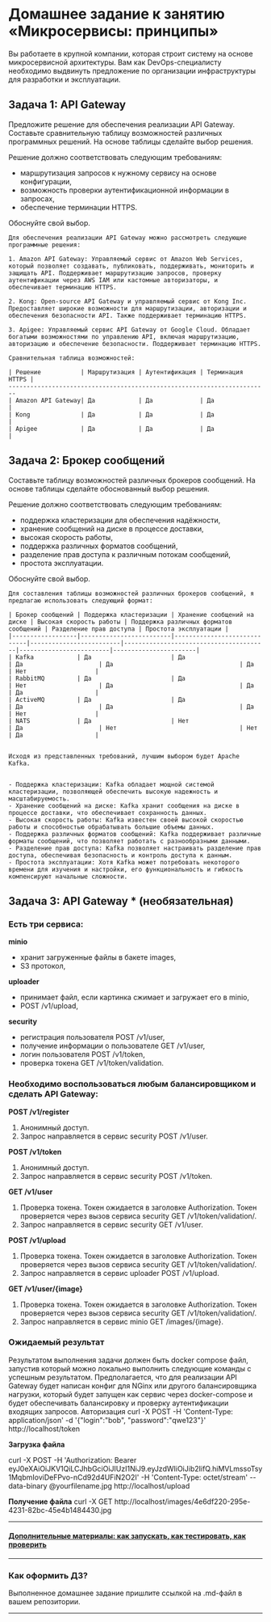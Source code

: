 
# Домашнее задание к занятию «Микросервисы: принципы»

Вы работаете в крупной компании, которая строит систему на основе микросервисной архитектуры.
Вам как DevOps-специалисту необходимо выдвинуть предложение по организации инфраструктуры для разработки и эксплуатации.

## Задача 1: API Gateway 

Предложите решение для обеспечения реализации API Gateway. Составьте сравнительную таблицу возможностей различных программных решений. На основе таблицы сделайте выбор решения.

Решение должно соответствовать следующим требованиям:
- маршрутизация запросов к нужному сервису на основе конфигурации,
- возможность проверки аутентификационной информации в запросах,
- обеспечение терминации HTTPS.

Обоснуйте свой выбор.

```
Для обеспечения реализации API Gateway можно рассмотреть следующие программные решения: 

1. Amazon API Gateway: Управляемый сервис от Amazon Web Services, который позволяет создавать, публиковать, поддерживать, мониторить и защищать API. Поддерживает маршрутизацию запросов, проверку аутентификации через AWS IAM или кастомные авторизаторы, и обеспечивает терминацию HTTPS.

2. Kong: Open-source API Gateway и управляемый сервис от Kong Inc. Предоставляет широкие возможности для маршрутизации, авторизации и обеспечения безопасности API. Также поддерживает терминацию HTTPS.

3. Apigee: Управляемый сервис API Gateway от Google Cloud. Обладает богатыми возможностями по управлению API, включая маршрутизацию, авторизацию и обеспечение безопасности. Поддерживает терминацию HTTPS.

Сравнительная таблица возможностей:

| Решение           | Маршрутизация | Аутентификация | Терминация HTTPS |
------------------------------------------------------------------------
| Amazon API Gateway| Да            | Да             | Да               |
| Kong              | Да            | Да             | Да               |
| Apigee            | Да            | Да             | Да               |

```

## Задача 2: Брокер сообщений

Составьте таблицу возможностей различных брокеров сообщений. На основе таблицы сделайте обоснованный выбор решения.

Решение должно соответствовать следующим требованиям:
- поддержка кластеризации для обеспечения надёжности,
- хранение сообщений на диске в процессе доставки,
- высокая скорость работы,
- поддержка различных форматов сообщений,
- разделение прав доступа к различным потокам сообщений,
- простота эксплуатации.

Обоснуйте свой выбор.

```
Для составления таблицы возможностей различных брокеров сообщений, я предлагаю использовать следующий формат:

| Брокер сообщений | Поддержка кластеризации | Хранение сообщений на диске | Высокая скорость работы | Поддержка различных форматов сообщений | Разделение прав доступа | Простота эксплуатации |
|------------------|-------------------------|-----------------------------|-------------------------|----------------------------------------|-------------------------|-----------------------|
| Kafka            | Да                      | Да                          | Да                     | Да                                   | Да                     | Нет                   |
| RabbitMQ         | Да                      | Да                          | Нет                    | Да                                   | Да                     | Да                    |
| ActiveMQ         | Да                      | Да                          | Да                     | Да                                   | Да                     | Нет                   |
| NATS             | Да                      | Нет                         | Да                     | Нет                                  | Нет                    | Да                    |


Исходя из представленных требований, лучшим выбором будет Apache Kafka. 


- Поддержка кластеризации: Kafka обладает мощной системой кластеризации, позволяющей обеспечить высокую надежность и масштабируемость.
- Хранение сообщений на диске: Kafka хранит сообщения на диске в процессе доставки, что обеспечивает сохранность данных.
- Высокая скорость работы: Kafka известен своей высокой скоростью работы и способностью обрабатывать большие объемы данных.
- Поддержка различных форматов сообщений: Kafka поддерживает различные форматы сообщений, что позволяет работать с разнообразными данными.
- Разделение прав доступа: Kafka позволяет настраивать разделение прав доступа, обеспечивая безопасность и контроль доступа к данным.
- Простота эксплуатации: Хотя Kafka может потребовать некоторого времени для изучения и настройки, его функциональность и гибкость компенсируют начальные сложности.

```

## Задача 3: API Gateway * (необязательная)

### Есть три сервиса:

**minio**
- хранит загруженные файлы в бакете images,
- S3 протокол,

**uploader**
- принимает файл, если картинка сжимает и загружает его в minio,
- POST /v1/upload,

**security**
- регистрация пользователя POST /v1/user,
- получение информации о пользователе GET /v1/user,
- логин пользователя POST /v1/token,
- проверка токена GET /v1/token/validation.

### Необходимо воспользоваться любым балансировщиком и сделать API Gateway:

**POST /v1/register**
1. Анонимный доступ.
2. Запрос направляется в сервис security POST /v1/user.

**POST /v1/token**
1. Анонимный доступ.
2. Запрос направляется в сервис security POST /v1/token.

**GET /v1/user**
1. Проверка токена. Токен ожидается в заголовке Authorization. Токен проверяется через вызов сервиса security GET /v1/token/validation/.
2. Запрос направляется в сервис security GET /v1/user.

**POST /v1/upload**
1. Проверка токена. Токен ожидается в заголовке Authorization. Токен проверяется через вызов сервиса security GET /v1/token/validation/.
2. Запрос направляется в сервис uploader POST /v1/upload.

**GET /v1/user/{image}**
1. Проверка токена. Токен ожидается в заголовке Authorization. Токен проверяется через вызов сервиса security GET /v1/token/validation/.
2. Запрос направляется в сервис minio GET /images/{image}.

### Ожидаемый результат

Результатом выполнения задачи должен быть docker compose файл, запустив который можно локально выполнить следующие команды с успешным результатом.
Предполагается, что для реализации API Gateway будет написан конфиг для NGinx или другого балансировщика нагрузки, который будет запущен как сервис через docker-compose и будет обеспечивать балансировку и проверку аутентификации входящих запросов.
Авторизация
curl -X POST -H 'Content-Type: application/json' -d '{"login":"bob", "password":"qwe123"}' http://localhost/token

**Загрузка файла**

curl -X POST -H 'Authorization: Bearer eyJ0eXAiOiJKV1QiLCJhbGciOiJIUzI1NiJ9.eyJzdWIiOiJib2IifQ.hiMVLmssoTsy1MqbmIoviDeFPvo-nCd92d4UFiN2O2I' -H 'Content-Type: octet/stream' --data-binary @yourfilename.jpg http://localhost/upload

**Получение файла**
curl -X GET http://localhost/images/4e6df220-295e-4231-82bc-45e4b1484430.jpg

---

#### [Дополнительные материалы: как запускать, как тестировать, как проверить](https://github.com/netology-code/devkub-homeworks/tree/main/11-microservices-02-principles)

---

### Как оформить ДЗ?

Выполненное домашнее задание пришлите ссылкой на .md-файл в вашем репозитории.

---
